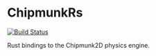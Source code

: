 # ChipmunkRs

[![Build Status](https://travis-ci.org/DavidEichmann/chipmunk-rs.svg?branch=master)](https://travis-ci.org/DavidEichmann/chipmunk-rs)

Rust bindings to the Chipmunk2D physics engine.

